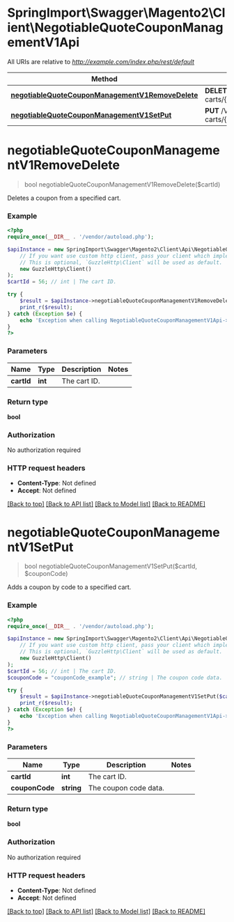# SpringImport\Swagger\Magento2\Client\NegotiableQuoteCouponManagementV1Api

All URIs are relative to *http://example.com/index.php/rest/default*

Method | HTTP request | Description
------------- | ------------- | -------------
[**negotiableQuoteCouponManagementV1RemoveDelete**](NegotiableQuoteCouponManagementV1Api.md#negotiableQuoteCouponManagementV1RemoveDelete) | **DELETE** /V1/negotiable-carts/{cartId}/coupons | 
[**negotiableQuoteCouponManagementV1SetPut**](NegotiableQuoteCouponManagementV1Api.md#negotiableQuoteCouponManagementV1SetPut) | **PUT** /V1/negotiable-carts/{cartId}/coupons/{couponCode} | 


# **negotiableQuoteCouponManagementV1RemoveDelete**
> bool negotiableQuoteCouponManagementV1RemoveDelete($cartId)



Deletes a coupon from a specified cart.

### Example
```php
<?php
require_once(__DIR__ . '/vendor/autoload.php');

$apiInstance = new SpringImport\Swagger\Magento2\Client\Api\NegotiableQuoteCouponManagementV1Api(
    // If you want use custom http client, pass your client which implements `GuzzleHttp\ClientInterface`.
    // This is optional, `GuzzleHttp\Client` will be used as default.
    new GuzzleHttp\Client()
);
$cartId = 56; // int | The cart ID.

try {
    $result = $apiInstance->negotiableQuoteCouponManagementV1RemoveDelete($cartId);
    print_r($result);
} catch (Exception $e) {
    echo 'Exception when calling NegotiableQuoteCouponManagementV1Api->negotiableQuoteCouponManagementV1RemoveDelete: ', $e->getMessage(), PHP_EOL;
}
?>
```

### Parameters

Name | Type | Description  | Notes
------------- | ------------- | ------------- | -------------
 **cartId** | **int**| The cart ID. |

### Return type

**bool**

### Authorization

No authorization required

### HTTP request headers

 - **Content-Type**: Not defined
 - **Accept**: Not defined

[[Back to top]](#) [[Back to API list]](../../README.md#documentation-for-api-endpoints) [[Back to Model list]](../../README.md#documentation-for-models) [[Back to README]](../../README.md)

# **negotiableQuoteCouponManagementV1SetPut**
> bool negotiableQuoteCouponManagementV1SetPut($cartId, $couponCode)



Adds a coupon by code to a specified cart.

### Example
```php
<?php
require_once(__DIR__ . '/vendor/autoload.php');

$apiInstance = new SpringImport\Swagger\Magento2\Client\Api\NegotiableQuoteCouponManagementV1Api(
    // If you want use custom http client, pass your client which implements `GuzzleHttp\ClientInterface`.
    // This is optional, `GuzzleHttp\Client` will be used as default.
    new GuzzleHttp\Client()
);
$cartId = 56; // int | The cart ID.
$couponCode = "couponCode_example"; // string | The coupon code data.

try {
    $result = $apiInstance->negotiableQuoteCouponManagementV1SetPut($cartId, $couponCode);
    print_r($result);
} catch (Exception $e) {
    echo 'Exception when calling NegotiableQuoteCouponManagementV1Api->negotiableQuoteCouponManagementV1SetPut: ', $e->getMessage(), PHP_EOL;
}
?>
```

### Parameters

Name | Type | Description  | Notes
------------- | ------------- | ------------- | -------------
 **cartId** | **int**| The cart ID. |
 **couponCode** | **string**| The coupon code data. |

### Return type

**bool**

### Authorization

No authorization required

### HTTP request headers

 - **Content-Type**: Not defined
 - **Accept**: Not defined

[[Back to top]](#) [[Back to API list]](../../README.md#documentation-for-api-endpoints) [[Back to Model list]](../../README.md#documentation-for-models) [[Back to README]](../../README.md)

